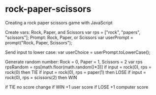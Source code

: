 # rock-paper-scissors

Creating a rock paper scissors game with JavaScript

Create vars: Rock, Paper, and Scissors
var rps = ["rock", "papers", "scissors"];
Prompt: Rock, Paper, or Scissors
var userPrompt = prompt("Rock, Paper, Scissors");

Send input to lower case:
var userChoice = userPrompt.toLowerCase();

Generate random number:
Rock = 0, Paper = 1, Scissors = 2
var rps rpsRandom = rps[math.floor(math.random()*3)]
if input = rock(0), rps = rock(0) then TIE
if input = rock(0), rps = paper(1) then LOSE
if input = rock(0), rps = scissors(2) then WIN

if TIE no score change
if WIN +1 user score
if LOSE +1 computer score
